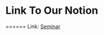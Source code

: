 # Link To Our Notion
======
Link: [Seminar](https://wool-request-add.notion.site/LOVE-ON-TOUR-0e3ba7cde2844715ac1cd194b51dd7bb)
